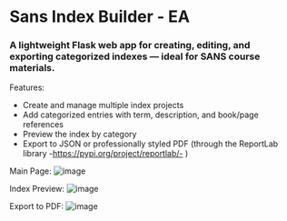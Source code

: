 # Sans Index Builder - EA

  

###  A lightweight Flask web app for creating, editing, and exporting categorized indexes — ideal for SANS course materials.
Features:

 - Create and manage multiple index projects
 - Add categorized entries with term, description, and book/page references
 - Preview the index by category
 - Export to JSON or professionally styled PDF (through the ReportLab library -https://pypi.org/project/reportlab/- )


Main Page:
![image](https://github.com/user-attachments/assets/7491d7f2-980e-4750-8977-7f8d38a38428)


Index Preview:
![image](https://github.com/user-attachments/assets/64454abe-41e9-476a-8016-13091c0b1e1a)

Export to PDF:
![image](https://github.com/user-attachments/assets/2c13b3cf-3819-43ad-b059-4e41db97523b)
